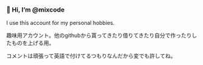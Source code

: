 ### 👋 Hi, I’m @mixcode

I use this account for my personal hobbies.

趣味用アカウント。他のgithubから貰ってきたり借りてきたり自分で作ったりしたものを上げる用。

コメントは頑張って英語で付けてるつもりなんだから変でも許してね。


<!---
mixcode/mixcode is a ✨ special ✨ repository because its `README.md` (this file) appears on your GitHub profile.
You can click the Preview link to take a look at your changes.
--->
